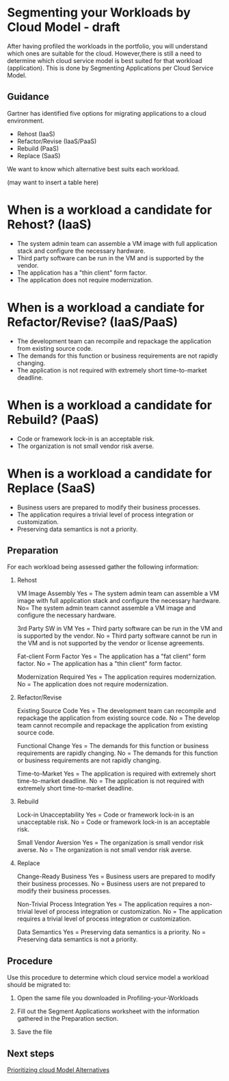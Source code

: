 # Segmenting your Workloads by Cloud Model - draft

After having profiled the workloads in the portfolio, you will understand which ones are suitable for the cloud.  However,there is still a need to determine which cloud service model is best suited for that workload (application).  This is done by Segmenting Applications per Cloud Service Model.

## Guidance

Gartner has identified five options for migrating applications to a cloud environment.

*	Rehost (IaaS)
*	Refactor/Revise (IaaS/PaaS)
*	Rebuild (PaaS)
*	Replace (SaaS)

We want to know which alternative best suits each workload.

(may want to insert a table here)
# When is a workload a candidate for Rehost? (IaaS)
* The system admin team can assemble a VM image with full application stack and configure the necessary hardware.
* Third party software can be run in the VM and is supported by the vendor.
* The application has a "thin client" form factor.
* The application does not require modernization.

# When is a workload a candiate for Refactor/Revise? (IaaS/PaaS)
* The development team can recompile and repackage the application from existing source code.
* The demands for this function or business requirements are not rapidly changing.
* The application is not required with extremely short time-to-market deadline.

# When is a workload a candidate for Rebuild? (PaaS)
* Code or framework lock-in is an acceptable risk.
* The organization is not small vendor risk averse.

# When is a workload a candidate for Replace (SaaS)
* Business users are prepared to modify their business processes.
* The application requires a trivial level of process integration or customization.
* Preserving data semantics is not a priority.

## Preparation

For each workload being assessed gather the following information: 

  1. Rehost
     
     VM Image Assembly
     Yes = The system admin team can assemble a VM image with full application stack and configure the necessary hardware.
     No= The system admin team cannot assemble a VM image and configure the necessary hardware.
     
     3rd Party SW in VM
     Yes = Third party software can be run in the VM and is supported by the vendor.
     No = Third party software cannot be run in the VM and is not supported by the vendor or license agreements.

     Fat-client Form Factor
     Yes = The application has a "fat client" form factor.
     No = The application has a "thin client" form factor.

     Modernization Required
     Yes = The application requires modernization.
     No = The application does not require modernization.

  2. Refactor/Revise

     Existing Source Code
     Yes = The development team can recompile and repackage the application from existing source code.
     No = The develop team cannot recompile and repackage the application from existing source code.

     Functional Change
     Yes = The demands for this function or business requirements are rapidly changing.
     No = The demands for this function or business requirements are not rapidly changing.

     Time-to-Market
     Yes = The application is required with extremely short time-to-market deadline.
     No = The application is not required with extremely short time-to-market deadline.
     
  3. Rebuild
     
     Lock-in Unacceptability
     Yes = Code or framework lock-in is an unacceptable risk.
     No = Code or framework lock-in is an acceptable risk.

     Small Vendor Aversion
     Yes = The organization is small vendor risk averse.
     No = The organization is not small vendor risk averse.

  4. Replace
     
     Change-Ready Business
     Yes = Business users are prepared to modify their business processes.
     No = Business users are not prepared to modify their business processes.

     Non-Trivial Process Integration
     Yes = The application requires a non-trivial level of process integration or customization.
     No = The application requires a trivial level of process integration or customization.

     Data Semantics
     Yes = Preserving data semantics is a priority.
     No = Preserving data semantics is not a priority.

## Procedure

Use this procedure to determine which cloud service model a workload should be migrated to:

   1. Open the same file you downloaded in Profiling-your-Workloads
   
   2. Fill out the Segment Applications worksheet with the information gathered in the Preparation section.
   
   3. Save the file

## Next steps

[Prioritizing cloud Model Alternatives](https://github.com/alvarovitta/Planning-Workload-Migration/blob/master/2.1.4-Prioritizing-Cloud-Model-Alternatives.md)

